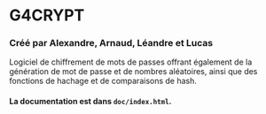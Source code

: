 # G4CRYPT

### Créé par Alexandre, Arnaud, Léandre et Lucas

Logiciel de chiffrement de mots de passes offrant également de la génération de mot de passe et de nombres aléatoires, ainsi que des fonctions de hachage et de comparaisons de hash.

#### La documentation est dans `doc/index.html`.
